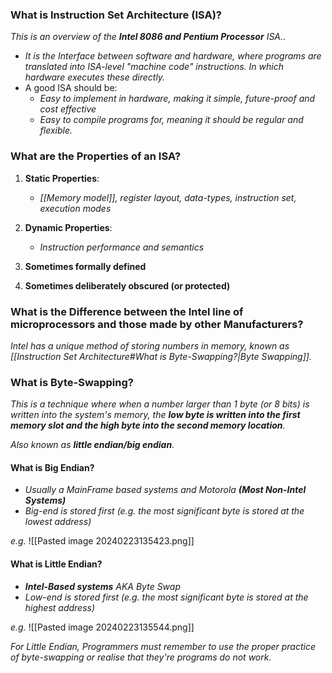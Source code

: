 
### What is Instruction Set Architecture (ISA)?
*This is an overview of the **Intel 8086 and Pentium Processor** ISA.*.

- *It is the Interface between software and hardware, where programs are translated into ISA-level "machine code" instructions. In which hardware executes these directly.*
- A good ISA should be:
	- *Easy to implement in hardware, making it simple, future-proof and cost effective*
	- *Easy to compile programs for, meaning it should be regular and flexible.*


### What are the Properties of an ISA?

1. **Static Properties**:
	- *[[Memory model]], register layout, data-types, instruction set, execution modes*

2. **Dynamic Properties**:
	- *Instruction performance and semantics*

3. **Sometimes formally defined**
4. **Sometimes deliberately obscured (or protected)**


### What is the Difference between the Intel line of microprocessors and those made by other Manufacturers?

*Intel has a unique method of storing numbers in memory, known as [[Instruction Set Architecture#What is Byte-Swapping?|Byte Swapping]].*


### What is Byte-Swapping?

*This is a technique where when a number larger than 1 byte (or 8 bits) is written into the system's memory, the **low byte is written into the first memory slot and the high byte into the second memory location**.*

*Also known as **little endian/big endian**.*

#### What is Big Endian?

- *Usually a MainFrame based systems and Motorola **(Most Non-Intel Systems)***
- *Big-end is stored first (e.g. the most significant byte is stored at the lowest address)*

*e.g.*
![[Pasted image 20240223135423.png]]


#### What is Little Endian?

- ***Intel-Based systems** AKA Byte Swap*
- *Low-end is stored first (e.g. the most significant byte is stored at the highest address)*

*e.g.*
![[Pasted image 20240223135544.png]]

*For Little Endian, Programmers must remember to use the proper practice of byte-swapping or realise that they're programs do not work.*